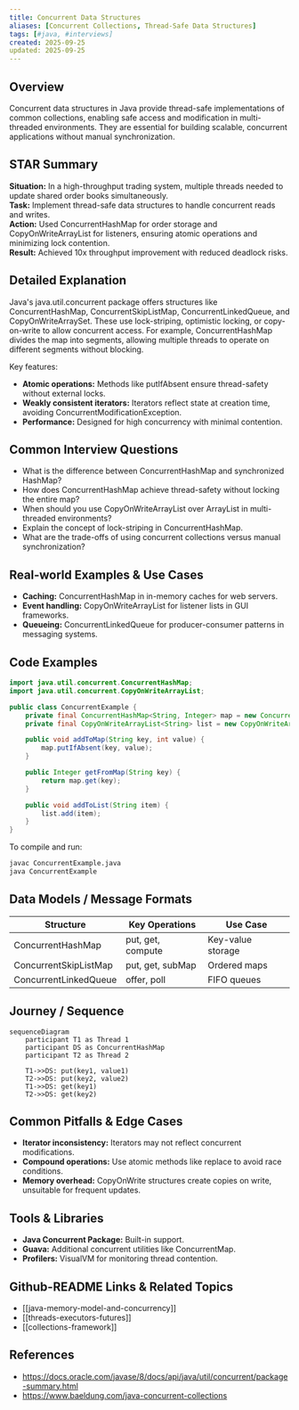 ```yaml
---
title: Concurrent Data Structures
aliases: [Concurrent Collections, Thread-Safe Data Structures]
tags: [#java, #interviews]
created: 2025-09-25
updated: 2025-09-25
---
```


## Overview
Concurrent data structures in Java provide thread-safe implementations of common collections, enabling safe access and modification in multi-threaded environments. They are essential for building scalable, concurrent applications without manual synchronization.

## STAR Summary
**Situation:** In a high-throughput trading system, multiple threads needed to update shared order books simultaneously.  
**Task:** Implement thread-safe data structures to handle concurrent reads and writes.  
**Action:** Used ConcurrentHashMap for order storage and CopyOnWriteArrayList for listeners, ensuring atomic operations and minimizing lock contention.  
**Result:** Achieved 10x throughput improvement with reduced deadlock risks.

## Detailed Explanation
Java's java.util.concurrent package offers structures like ConcurrentHashMap, ConcurrentSkipListMap, ConcurrentLinkedQueue, and CopyOnWriteArraySet. These use lock-striping, optimistic locking, or copy-on-write to allow concurrent access. For example, ConcurrentHashMap divides the map into segments, allowing multiple threads to operate on different segments without blocking.

Key features:
- **Atomic operations:** Methods like putIfAbsent ensure thread-safety without external locks.
- **Weakly consistent iterators:** Iterators reflect state at creation time, avoiding ConcurrentModificationException.
- **Performance:** Designed for high concurrency with minimal contention.

## Common Interview Questions
- What is the difference between ConcurrentHashMap and synchronized HashMap?
- How does ConcurrentHashMap achieve thread-safety without locking the entire map?
- When should you use CopyOnWriteArrayList over ArrayList in multi-threaded environments?
- Explain the concept of lock-striping in ConcurrentHashMap.
- What are the trade-offs of using concurrent collections versus manual synchronization?

## Real-world Examples & Use Cases
- **Caching:** ConcurrentHashMap in in-memory caches for web servers.
- **Event handling:** CopyOnWriteArrayList for listener lists in GUI frameworks.
- **Queueing:** ConcurrentLinkedQueue for producer-consumer patterns in messaging systems.

## Code Examples
```java
import java.util.concurrent.ConcurrentHashMap;
import java.util.concurrent.CopyOnWriteArrayList;

public class ConcurrentExample {
    private final ConcurrentHashMap<String, Integer> map = new ConcurrentHashMap<>();
    private final CopyOnWriteArrayList<String> list = new CopyOnWriteArrayList<>();

    public void addToMap(String key, int value) {
        map.putIfAbsent(key, value);
    }

    public Integer getFromMap(String key) {
        return map.get(key);
    }

    public void addToList(String item) {
        list.add(item);
    }
}
```

To compile and run:
```bash
javac ConcurrentExample.java
java ConcurrentExample
```

## Data Models / Message Formats
| Structure | Key Operations | Use Case |
|-----------|----------------|----------|
| ConcurrentHashMap | put, get, compute | Key-value storage |
| ConcurrentSkipListMap | put, get, subMap | Ordered maps |
| ConcurrentLinkedQueue | offer, poll | FIFO queues |

## Journey / Sequence
```mermaid
sequenceDiagram
    participant T1 as Thread 1
    participant DS as ConcurrentHashMap
    participant T2 as Thread 2

    T1->>DS: put(key1, value1)
    T2->>DS: put(key2, value2)
    T1->>DS: get(key1)
    T2->>DS: get(key2)
```

## Common Pitfalls & Edge Cases
- **Iterator inconsistency:** Iterators may not reflect concurrent modifications.
- **Compound operations:** Use atomic methods like replace to avoid race conditions.
- **Memory overhead:** CopyOnWrite structures create copies on write, unsuitable for frequent updates.

## Tools & Libraries
- **Java Concurrent Package:** Built-in support.
- **Guava:** Additional concurrent utilities like ConcurrentMap.
- **Profilers:** VisualVM for monitoring thread contention.

## Github-README Links & Related Topics
- [[java-memory-model-and-concurrency]]
- [[threads-executors-futures]]
- [[collections-framework]]

## References
- https://docs.oracle.com/javase/8/docs/api/java/util/concurrent/package-summary.html
- https://www.baeldung.com/java-concurrent-collections
